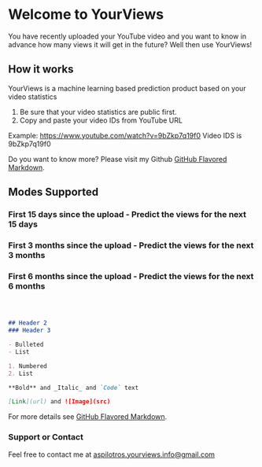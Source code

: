 # Welcome to YourViews

You have recently uploaded your YouTube video and you want to know in advance how many views it will get in the future?
Well then use YourViews!
  
## How it works

YourViews is a machine learning based prediction product based on your video statistics

1. Be sure that your video statistics are public first.
2. Copy and paste your video IDs from YouTube URL

  Example: https://www.youtube.com/watch?v=9bZkp7q19f0 Video IDS is 9bZkp7q19f0


Do you want to know more? Please visit my Github [GitHub Flavored Markdown](https://github.com/aspilotros).

## Modes Supported

### First 15 days since the upload - Predict the views for the next 15 days

### First 3 months since the upload - Predict the views for the next 3 months

### First 6 months since the upload - Predict the views for the next 6 months

```markdown



## Header 2
### Header 3

- Bulleted
- List

1. Numbered
2. List

**Bold** and _Italic_ and `Code` text

[Link](url) and ![Image](src)
```

For more details see [GitHub Flavored Markdown](https://guides.github.com/features/mastering-markdown/).


### Support or Contact

Feel free to contact me at aspilotros.yourviews.info@gmail.com
